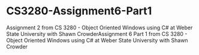# CS3280-Assignment6-Part1
Assignment 2 from CS 3280 - Object Oriented Windows using C# at Weber State University with Shawn CrowderAssignment 6 Part 1 from CS 3280 - Object Oriented Windows using C# at Weber State University with Shawn Crowder
